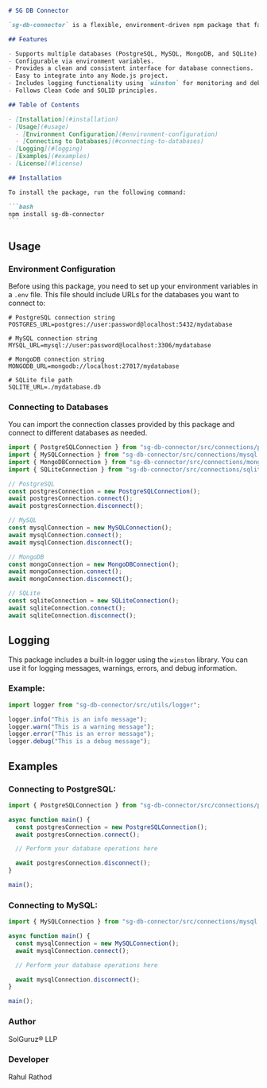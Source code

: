 ````markdown
# SG DB Connector

`sg-db-connector` is a flexible, environment-driven npm package that facilitates easy connections to various databases like PostgreSQL, MySQL, MongoDB, and SQLite. This package follows SOLID principles and is designed to be simple, modular, and easy to integrate into any Node.js project.

## Features

- Supports multiple databases (PostgreSQL, MySQL, MongoDB, and SQLite).
- Configurable via environment variables.
- Provides a clean and consistent interface for database connections.
- Easy to integrate into any Node.js project.
- Includes logging functionality using `winston` for monitoring and debugging.
- Follows Clean Code and SOLID principles.

## Table of Contents

- [Installation](#installation)
- [Usage](#usage)
  - [Environment Configuration](#environment-configuration)
  - [Connecting to Databases](#connecting-to-databases)
- [Logging](#logging)
- [Examples](#examples)
- [License](#license)

## Installation

To install the package, run the following command:

```bash
npm install sg-db-connector
```
````

## Usage

### Environment Configuration

Before using this package, you need to set up your environment variables in a `.env` file. This file should include URLs for the databases you want to connect to:

```env
# PostgreSQL connection string
POSTGRES_URL=postgres://user:password@localhost:5432/mydatabase

# MySQL connection string
MYSQL_URL=mysql://user:password@localhost:3306/mydatabase

# MongoDB connection string
MONGODB_URL=mongodb://localhost:27017/mydatabase

# SQLite file path
SQLITE_URL=./mydatabase.db
```

### Connecting to Databases

You can import the connection classes provided by this package and connect to different databases as needed.

```typescript
import { PostgreSQLConnection } from "sg-db-connector/src/connections/postgresql.connection";
import { MySQLConnection } from "sg-db-connector/src/connections/mysql.connection";
import { MongoDBConnection } from "sg-db-connector/src/connections/mongodb.connection";
import { SQLiteConnection } from "sg-db-connector/src/connections/sqlite.connection";

// PostgreSQL
const postgresConnection = new PostgreSQLConnection();
await postgresConnection.connect();
await postgresConnection.disconnect();

// MySQL
const mysqlConnection = new MySQLConnection();
await mysqlConnection.connect();
await mysqlConnection.disconnect();

// MongoDB
const mongoConnection = new MongoDBConnection();
await mongoConnection.connect();
await mongoConnection.disconnect();

// SQLite
const sqliteConnection = new SQLiteConnection();
await sqliteConnection.connect();
await sqliteConnection.disconnect();
```

## Logging

This package includes a built-in logger using the `winston` library. You can use it for logging messages, warnings, errors, and debug information.

### Example:

```typescript
import logger from "sg-db-connector/src/utils/logger";

logger.info("This is an info message");
logger.warn("This is a warning message");
logger.error("This is an error message");
logger.debug("This is a debug message");
```

## Examples

### Connecting to PostgreSQL:

```typescript
import { PostgreSQLConnection } from "sg-db-connector/src/connections/postgresql.connection";

async function main() {
  const postgresConnection = new PostgreSQLConnection();
  await postgresConnection.connect();

  // Perform your database operations here

  await postgresConnection.disconnect();
}

main();
```

### Connecting to MySQL:

```typescript
import { MySQLConnection } from "sg-db-connector/src/connections/mysql.connection";

async function main() {
  const mysqlConnection = new MySQLConnection();
  await mysqlConnection.connect();

  // Perform your database operations here

  await mysqlConnection.disconnect();
}

main();
```

### Author

SolGuruz® LLP

### Developer

Rahul Rathod
